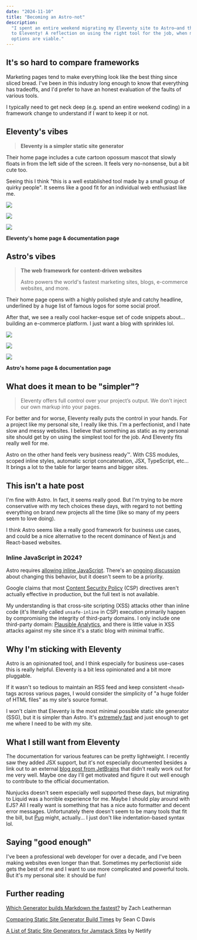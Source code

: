 ```yaml
---
date: "2024-11-10"
title: "Becoming an Astro-not"
description:
  "I spent an entire weekend migrating my Eleventy site to Astro—and then back
  to Eleventy! A reflection on using the right tool for the job, when many
  options are viable."
---
```


## It's so hard to compare frameworks

Marketing pages tend to make everything look like the best thing since sliced
bread. I've been in this industry long enough to know that everything has
tradeoffs, and I'd prefer to have an honest evaluation of the faults of various
tools.

I typically need to get neck deep (e.g. spend an entire weekend coding) in a
framework change to understand if I want to keep it or not.

## Eleventy's vibes

> **Eleventy is a simpler static site generator**

Their home page includes a cute cartoon opossum mascot that slowly floats in
from the left side of the screen. It feels very no-nonsense, but a bit cute too.

Seeing this I think "this is a well established tool made by a small group of
quirky people". It seems like a good fit for an individual web enthusiast like
me.

![](/blog/astro-not/11ty-home.webp)

![](/blog/astro-not/11ty-home2.webp)

![](/blog/astro-not/11ty-docs.webp)

**Eleventy's home page & documentation page**

## Astro's vibes

> **The web framework for content-driven websites**
>
> Astro powers the world's fastest marketing sites, blogs, e-commerce websites,
> and more.

Their home page opens with a highly polished style and catchy headline,
underlined by a huge list of famous logos for some social proof.

After that, we see a really cool hacker-esque set of code snippets about...
building an e-commerce platform. I just want a blog with sprinkles lol.

![](/blog/astro-not/astro-home.webp)

![](/blog/astro-not/astro-home2.webp)

![](/blog/astro-not/astro-docs.webp)

**Astro's home page & documentation page**

## What does it mean to be "simpler"?

> Eleventy offers full control over your project’s output. We don’t inject our
> own markup into your pages.

For better and for worse, Eleventy really puts the control in your hands. For a
project like my personal site, I really like this. I'm a perfectionist, and I
hate slow and messy websites. I believe that something as static as my personal
site should get by on using the simplest tool for the job. And Eleventy fits
really well for me.

Astro on the other hand feels very business ready&trade;. With CSS modules,
scoped inline styles, automatic script concatenation, JSX, TypeScript, etc... It
brings a lot to the table for larger teams and bigger sites.

## This isn't a hate post

I'm fine with Astro. In fact, it seems really good. But I'm trying to be more
conservative with my tech choices these days, with regard to not betting
everything on brand new projects all the time (like so many of my peers seem to
love doing).

I think Astro seems like a really good framework for business use cases, and
could be a nice alternative to the recent dominance of Next.js and React-based
websites.

<aside class="infobox">

### Inline JavaScript in 2024?

Astro requires
[allowing inline JavaScript](https://docs.astro.build/en/guides/troubleshooting/#refused-to-execute-inline-script).
There's an
[ongoing discussion](https://github.com/withastro/roadmap/discussions/377) about
changing this behavior, but it doesn't seem to be a priority.

Google claims that most
[Content Security Policy](https://research.google/pubs/csp-is-dead-long-live-csp-on-the-insecurity-of-whitelists-and-the-future-of-content-security-policy/)
(CSP) directives aren't actually effective in production, but the full text is
not available.

My understanding is that cross-site scripting (XSS) attacks other than inline
code (it's literally called `unsafe-inline` in CSP) execution primarily happen
by compromising the integrity of third-party domains. I only include one
third-party domain: [Plausible Analytics](https://plausible.io), and there is
little value in XSS attacks against my site since it's a static blog with
minimal traffic.

</aside>

## Why I'm sticking with Eleventy

Astro is an opinionated tool, and I think especially for business use-cases this
is really helpful. Eleventy is a bit less opinionated and a bit more pluggable.

If it wasn't so tedious to maintain an RSS feed and keep consistent `<head>`
tags across various pages, I would consider the simplicity of "a huge folder of
HTML files" as my site's source format.

I won't claim that Eleventy is the most minimal possible static site generator
(SSG), but it is simpler than Astro. It's
[extremely fast](https://www.11ty.dev/docs/performance/#build-performance) and
just enough to get me where I need to be with my site.

## What I still want from Eleventy

The documentation for various features can be pretty lightweight. I recently saw
they added JSX support, but it's not especially documented besides a link out to
an external
[blog post from JetBrains](https://www.jetbrains.com/guide/javascript/tutorials/eleventy-tsx/)
that didn't really work out for me very well. Maybe one day I'll get motivated
and figure it out well enough to contribute to the official documentation.

Nunjucks doesn't seem especially well supported these days, but migrating to
Liquid was a horrible experience for me. Maybe I should play around with EJS?
All I really want is something that has a nice auto formatter and decent error
messages. Unfortunately there doesn't seem to be many tools that fit the bill,
but [Pug](https://pugjs.org) might, actually... I just don't like
indentation-based syntax lol.

## Saying "good enough"

I've been a professional web developer for over a decade, and I've been making
websites even longer than that. Sometimes my perfectionist side gets the best of
me and I want to use more complicated and powerful tools. But it's my personal
site: it should be fun!

## Further reading

[Which Generator builds Markdown the fastest?](https://www.zachleat.com/web/build-benchmark/#benchmark-results)
by Zach Leatherman

[Comparing Static Site Generator Build Times](https://css-tricks.com/comparing-static-site-generator-build-times/)
by Sean C Davis

[A List of Static Site Generators for Jamstack Sites](https://jamstack.org/generators/)
by Netlify
